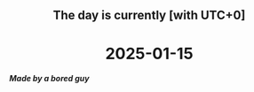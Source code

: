<h2 align=center>The day is currently [with UTC+0]</h2>
<h1 align=center><!--TIME BEGIN-->2025-01-15<!--TIME END--></h1>
<h5>Made by a bored guy</h5>
